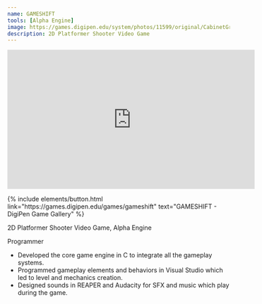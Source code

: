 ```yaml
---
name: GAMESHIFT
tools: [Alpha Engine]
image: https://games.digipen.edu/system/photos/11599/original/CabinetGrassland.png
description: 2D Platformer Shooter Video Game
---
```


<iframe width="560" height="315" src="https://www.youtube.com/embed/LtL89VczHLc" title="YouTube video player" frameborder="0" allow="accelerometer; autoplay; clipboard-write; encrypted-media; gyroscope; picture-in-picture; web-share" referrerpolicy="strict-origin-when-cross-origin" allowfullscreen></iframe>

<p>
{% include elements/button.html link="https://games.digipen.edu/games/gameshift" text="GAMESHIFT - DigiPen Game Gallery" %}
</p>

2D Platformer Shooter Video Game, Alpha Engine

Programmer

-	Developed the core game engine in C to integrate all the gameplay systems.
-	Programmed gameplay elements and behaviors in Visual Studio which led to level and mechanics creation.
-	Designed sounds in REAPER and Audacity for SFX and music which play during the game.
